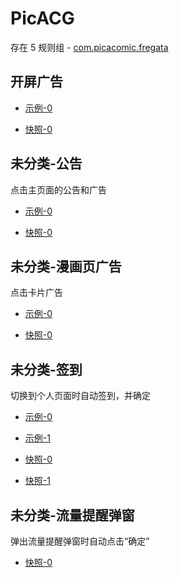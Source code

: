 # PicACG

存在 5 规则组 - [com.picacomic.fregata](/src/apps/com.picacomic.fregata.ts)

## 开屏广告

- [示例-0](https://m.gkd.li/83610194/2a9a1179-3a50-4317-900a-42c8197517ed)

- [快照-0](https://i.gkd.li/i/13422624)

## 未分类-公告

点击主页面的公告和广告

- [示例-0](https://m.gkd.li/83610194/a5cbd7ce-79b4-49da-ba01-2b7db907d1f1)

- [快照-0](https://i.gkd.li/i/13422767)

## 未分类-漫画页广告

点击卡片广告

- [示例-0](https://m.gkd.li/83610194/92feb979-d75a-4ee5-a880-da2e4250d1e3)

- [快照-0](https://i.gkd.li/i/13423009)

## 未分类-签到

切换到个人页面时自动签到，并确定

- [示例-0](https://m.gkd.li/83610194/d53cc0cb-2a3e-4398-a415-3b8083edd328)
- [示例-1](https://m.gkd.li/83610194/90048fce-fe89-4ac7-9ae6-fe3d7b99aeaf)

- [快照-0](https://i.gkd.li/i/13422844)
- [快照-1](https://i.gkd.li/i/13422874)

## 未分类-流量提醒弹窗

弹出流量提醒弹窗时自动点击“确定”

- [快照-0](https://i.gkd.li/i/13466492)
